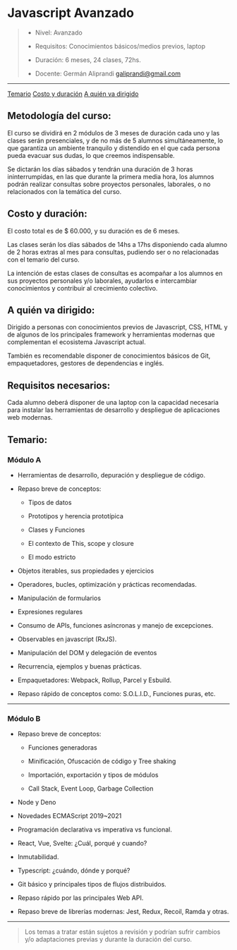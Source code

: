 <link rel="stylesheet" href="../assets/css/main.css">

# Javascript Avanzado

> - Nivel: Avanzado
>
> - Requisitos: Conocimientos básicos/medios previos, laptop
>
> - Duración: 6 meses, 24 clases, 72hs.
>
> - Docente: Germán Aliprandi <galiprandi@gmail.com>

---

<nav class="menu">
  <a href="#temario">Temario</a>
  <a href="#costo-y-duración">Costo y duración</a>
  <a href="#a-quién-va-dirigido">A quién va dirigido</a>
</nav>

## Metodología del curso:

El curso se dividirá en 2 módulos de 3 meses de duración cada uno y las clases serán presenciales, y de no más de 5 alumnos simultáneamente, lo que garantiza un ambiente tranquilo y distendido en el que cada persona pueda evacuar sus dudas, lo que creemos indispensable.

Se dictarán los días sábados y tendrán una duración de 3 horas ininterrumpidas, en las que durante la primera media hora, los alumnos podrán realizar consultas sobre proyectos personales, laborales, o no relacionados con la temática del curso.

## Costo y duración:

El costo total es de $ 60.000, y su duración es de 6 meses.

Las clases serán los días sábados de 14hs a 17hs disponiendo cada alumno de 2 horas extras al mes para consultas, pudiendo ser o no relacionadas con el temario del curso.

La intención de estas clases de consultas es acompañar a los alumnos en sus proyectos personales y/o laborales, ayudarlos e intercambiar conocimientos y contribuir al crecimiento colectivo.

## A quién va dirigido:

Dirigido a personas con conocimientos previos de Javascript, CSS, HTML y de algunos de los principales framework y herramientas modernas que complementan el ecosistema Javascript actual.

También es recomendable disponer de conocimientos básicos de Git, empaquetadores, gestores de dependencias e inglés.

## Requisitos necesarios:

Cada alumno deberá disponer de una laptop con la capacidad necesaria para instalar las herramientas de desarrollo y despliegue de aplicaciones web modernas.

## Temario:

### Módulo A

- Herramientas de desarrollo, depuración y despliegue de código.

- Repaso breve de conceptos:

  - Tipos de datos

  - Prototipos y herencia prototípica

  - Clases y Funciones

  - El contexto de This, scope y closure

  - El modo estricto

- Objetos iterables, sus propiedades y ejercicios

- Operadores, bucles, optimización y prácticas recomendadas.

- Manipulación de formularios

- Expresiones regulares

- Consumo de APIs, funciones asíncronas y manejo de excepciones.

- Observables en javascript (RxJS).

- Manipulación del DOM y delegación de eventos

- Recurrencia, ejemplos y buenas prácticas.

- Empaquetadores: Webpack, Rollup, Parcel y Esbuild.

- Repaso rápido de conceptos como: S.O.L.I.D., Funciones puras, etc.

---

### Módulo B

- Repaso breve de conceptos:

  - Funciones generadoras

  - Minificación, Ofuscación de código y Tree shaking

  - Importación, exportación y tipos de módulos

  - Call Stack, Event Loop, Garbage Collection

- Node y Deno

- Novedades ECMAScript 2019~2021

- Programación declarativa vs imperativa vs funcional.

- React, Vue, Svelte: ¿Cuál, porqué y cuando?

- Inmutabilidad.

- Typescript: ¿cuándo, dónde y porqué?

- Git básico y principales tipos de flujos distribuidos.

- Repaso rápido por las principales Web API.

- Repaso breve de librerías modernas: Jest, Redux, Recoil, Ramda y otras.

---

> Los temas a tratar están sujetos a revisión y podrían sufrir cambios y/o adaptaciones previas y durante la duración del curso.
